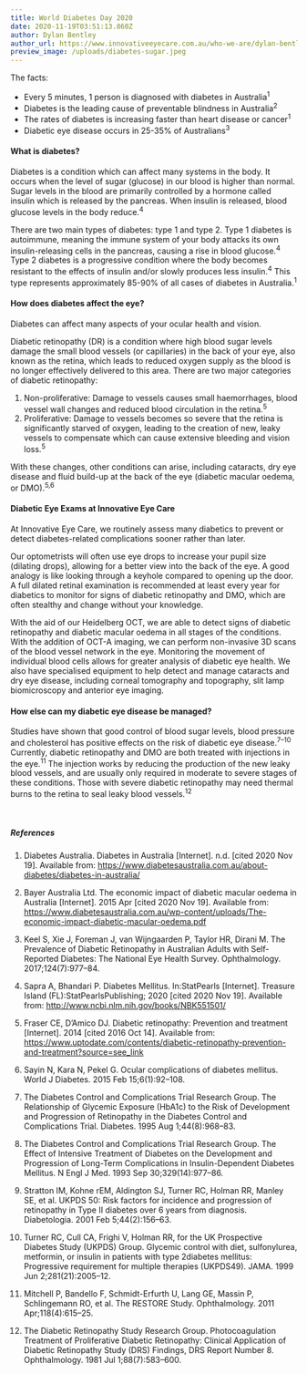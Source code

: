 ```yaml
---
title: World Diabetes Day 2020
date: 2020-11-19T03:51:13.860Z
author: Dylan Bentley
author_url: https://www.innovativeeyecare.com.au/who-we-are/dylan-bentley
preview_image: /uploads/diabetes-sugar.jpeg
---
```

<div class="employee-heading">

The facts:

* Every 5 minutes, 1 person is diagnosed with diabetes in Australia<sup>1</sup> 
* Diabetes is the leading cause of preventable blindness in Australia<sup>2</sup> 
* The rates of diabetes is increasing faster than heart disease or cancer<sup>1</sup> 
* Diabetic eye disease occurs in 25-35% of Australians<sup>3</sup>

</div>

#### What is diabetes?

Diabetes is a condition which can affect many systems in the body. It occurs when the level of sugar (glucose) in our blood is higher than normal. Sugar levels in the blood are primarily controlled by a hormone called insulin which is released by the pancreas. When insulin is released, blood glucose levels in the body reduce.<sup>4</sup>

There are two main types of diabetes: type 1 and type 2. Type 1 diabetes is autoimmune, meaning the immune system of your body attacks its own insulin-releasing cells in the pancreas, causing a rise in blood glucose.<sup>4</sup> Type 2 diabetes is a progressive condition where the body becomes resistant to the effects of insulin and/or slowly produces less insulin.<sup>4</sup> This type represents approximately 85-90% of all cases of diabetes in Australia.<sup>1</sup>

#### How does diabetes affect the eye?

Diabetes can affect many aspects of your ocular health and vision.

Diabetic retinopathy (DR) is a condition where high blood sugar levels damage the small blood vessels (or capillaries) in the back of your eye, also known as the retina, which leads to reduced oxygen supply as the blood is no longer effectively delivered to this area. There are two major categories of diabetic retinopathy:

1. Non-proliferative: Damage to vessels causes small haemorrhages, blood vessel wall changes and reduced blood circulation in the retina.<sup>5</sup>
2. Proliferative: Damage to vessels becomes so severe that the retina is significantly starved of oxygen, leading to the creation of new, leaky vessels to compensate which can cause extensive bleeding and vision loss.<sup>5</sup>

With these changes, other conditions can arise, including cataracts, dry eye disease and fluid build-up at the back of the eye (diabetic macular oedema, or DMO).<sup>5,6</sup>

#### Diabetic Eye Exams at Innovative Eye Care

At Innovative Eye Care, we routinely assess many diabetics to prevent or detect diabetes-related complications sooner rather than later.

Our optometrists will often use eye drops to increase your pupil size (dilating drops), allowing for a better view into the back of the eye. A good analogy is like looking through a keyhole compared to opening up the door. A full dilated retinal examination is recommended at least every year for diabetics to monitor for signs of diabetic retinopathy and DMO, which are often stealthy and change without your knowledge.

With the aid of our Heidelberg OCT, we are able to detect signs of diabetic retinopathy and diabetic macular oedema in all stages of the conditions. With the addition of OCT-A imaging, we can perform non-invasive 3D scans of the blood vessel network in the eye. Monitoring the movement of individual blood cells allows for greater analysis of diabetic eye health. We also have specialised equipment to help detect and manage cataracts and dry eye disease, including corneal tomography and topography, slit lamp biomicroscopy and anterior eye imaging.

#### How else can my diabetic eye disease be managed?

Studies have shown that good control of blood sugar levels, blood pressure and cholesterol has positive effects on the risk of diabetic eye disease.<sup>7–10</sup> Currently, diabetic retinopathy and DMO are both treated with injections in the eye.<sup>11</sup> The injection works by reducing the production of the new leaky blood vessels, and are usually only required in moderate to severe stages of these conditions. Those with severe diabetic retinopathy may need thermal burns to the retina to seal leaky blood vessels.<sup>12</sup>

<br>

##### References

1. Diabetes Australia. Diabetes in Australia \[Internet]. n.d. \[cited 2020 Nov 19]. Available from: https://www.diabetesaustralia.com.au/about-diabetes/diabetes-in-australia/
2. Bayer Australia Ltd. The economic impact of diabetic macular oedema in Australia \[Internet]. 2015 Apr \[cited 2020 Nov 19]. Available from: https://www.diabetesaustralia.com.au/wp-content/uploads/The-economic-impact-diabetic-macular-oedema.pdf
3. Keel S, Xie J, Foreman J, van Wijngaarden P, Taylor HR, Dirani M. The Prevalence of Diabetic Retinopathy in Australian Adults with Self-Reported Diabetes: The National Eye Health Survey. Ophthalmology. 2017;124(7):977–84.
4. Sapra A, Bhandari P. Diabetes Mellitus. In:StatPearls \[Internet]. Treasure Island (FL):StatPearlsPublishing; 2020 \[cited 2020 Nov 19]. Available from: http://www.ncbi.nlm.nih.gov/books/NBK551501/

5. Fraser CE, D’Amico DJ. Diabetic retinopathy: Prevention and treatment \[Internet]. 2014 \[cited 2016 Oct 14]. Available from: https://www.uptodate.com/contents/diabetic-retinopathy-prevention-and-treatment?source=see_link

6. Sayin N, Kara N, Pekel G. Ocular complications of diabetes mellitus. World J Diabetes. 2015 Feb 15;6(1):92–108.

7. The Diabetes Control and Complications Trial Research Group. The Relationship of Glycemic Exposure (HbA1c) to the Risk of Development and Progression of Retinopathy in the Diabetes Control and Complications Trial. Diabetes. 1995 Aug 1;44(8):968–83.

8. The Diabetes Control and Complications Trial Research Group. The Effect of Intensive Treatment of Diabetes on the Development and Progression of Long-Term Complications in Insulin-Dependent Diabetes Mellitus. N Engl J Med. 1993 Sep 30;329(14):977–86.

9. Stratton IM, Kohne rEM, Aldington SJ, Turner RC, Holman RR, Manley SE, et al. UKPDS 50: Risk factors for incidence and progression of retinopathy in Type II diabetes over 6 years from diagnosis. Diabetologia. 2001 Feb 5;44(2):156–63.

10. Turner RC, Cull CA, Frighi V, Holman RR, for the UK Prospective Diabetes Study (UKPDS) Group. Glycemic control with diet, sulfonylurea, metformin, or insulin in patients with type 2diabetes mellitus: Progressive requirement for multiple therapies (UKPDS49). JAMA. 1999 Jun 2;281(21):2005–12.

11. Mitchell P, Bandello F, Schmidt-Erfurth U, Lang GE, Massin P, Schlingemann RO, et al. The RESTORE Study. Ophthalmology. 2011 Apr;118(4):615–25.

12. The Diabetic Retinopathy Study Research Group. Photocoagulation Treatment of Proliferative Diabetic Retinopathy: Clinical Application of Diabetic Retinopathy Study (DRS) Findings, DRS Report Number 8. Ophthalmology. 1981 Jul 1;88(7):583–600.